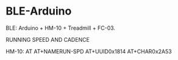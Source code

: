# BLE-Arduino
BLE: Arduino + HM-10 + Treadmill + FC-03.

RUNNING SPEED AND CADENCE

HM-10:
AT
AT+NAMERUN-SPD
AT+UUID0x1814
AT+CHAR0x2A53
